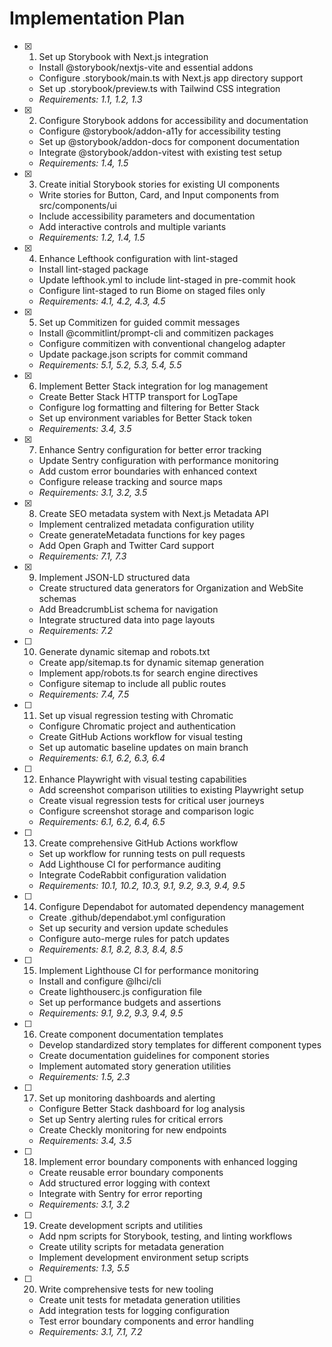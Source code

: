 # Implementation Plan

- [x] 1. Set up Storybook with Next.js integration
  - Install @storybook/nextjs-vite and essential addons
  - Configure .storybook/main.ts with Next.js app directory support
  - Set up .storybook/preview.ts with Tailwind CSS integration
  - _Requirements: 1.1, 1.2, 1.3_

- [x] 2. Configure Storybook addons for accessibility and documentation
  - Configure @storybook/addon-a11y for accessibility testing
  - Set up @storybook/addon-docs for component documentation
  - Integrate @storybook/addon-vitest with existing test setup
  - _Requirements: 1.4, 1.5_

- [x] 3. Create initial Storybook stories for existing UI components
  - Write stories for Button, Card, and Input components from src/components/ui
  - Include accessibility parameters and documentation
  - Add interactive controls and multiple variants
  - _Requirements: 1.2, 1.4, 1.5_

- [x] 4. Enhance Lefthook configuration with lint-staged
  - Install lint-staged package
  - Update lefthook.yml to include lint-staged in pre-commit hook
  - Configure lint-staged to run Biome on staged files only
  - _Requirements: 4.1, 4.2, 4.3, 4.5_

- [x] 5. Set up Commitizen for guided commit messages
  - Install @commitlint/prompt-cli and commitizen packages
  - Configure commitizen with conventional changelog adapter
  - Update package.json scripts for commit command
  - _Requirements: 5.1, 5.2, 5.3, 5.4, 5.5_

- [x] 6. Implement Better Stack integration for log management
  - Create Better Stack HTTP transport for LogTape
  - Configure log formatting and filtering for Better Stack
  - Set up environment variables for Better Stack token
  - _Requirements: 3.4, 3.5_

- [x] 7. Enhance Sentry configuration for better error tracking
  - Update Sentry configuration with performance monitoring
  - Add custom error boundaries with enhanced context
  - Configure release tracking and source maps
  - _Requirements: 3.1, 3.2, 3.5_

- [x] 8. Create SEO metadata system with Next.js Metadata API
  - Implement centralized metadata configuration utility
  - Create generateMetadata functions for key pages
  - Add Open Graph and Twitter Card support
  - _Requirements: 7.1, 7.3_

- [x] 9. Implement JSON-LD structured data
  - Create structured data generators for Organization and WebSite schemas
  - Add BreadcrumbList schema for navigation
  - Integrate structured data into page layouts
  - _Requirements: 7.2_

- [ ] 10. Generate dynamic sitemap and robots.txt
  - Create app/sitemap.ts for dynamic sitemap generation
  - Implement app/robots.ts for search engine directives
  - Configure sitemap to include all public routes
  - _Requirements: 7.4, 7.5_

- [ ] 11. Set up visual regression testing with Chromatic
  - Configure Chromatic project and authentication
  - Create GitHub Actions workflow for visual testing
  - Set up automatic baseline updates on main branch
  - _Requirements: 6.1, 6.2, 6.3, 6.4_

- [ ] 12. Enhance Playwright with visual testing capabilities
  - Add screenshot comparison utilities to existing Playwright setup
  - Create visual regression tests for critical user journeys
  - Configure screenshot storage and comparison logic
  - _Requirements: 6.1, 6.2, 6.4, 6.5_

- [ ] 13. Create comprehensive GitHub Actions workflow
  - Set up workflow for running tests on pull requests
  - Add Lighthouse CI for performance auditing
  - Integrate CodeRabbit configuration validation
  - _Requirements: 10.1, 10.2, 10.3, 9.1, 9.2, 9.3, 9.4, 9.5_

- [ ] 14. Configure Dependabot for automated dependency management
  - Create .github/dependabot.yml configuration
  - Set up security and version update schedules
  - Configure auto-merge rules for patch updates
  - _Requirements: 8.1, 8.2, 8.3, 8.4, 8.5_

- [ ] 15. Implement Lighthouse CI for performance monitoring
  - Install and configure @lhci/cli
  - Create lighthouserc.js configuration file
  - Set up performance budgets and assertions
  - _Requirements: 9.1, 9.2, 9.3, 9.4, 9.5_

- [ ] 16. Create component documentation templates
  - Develop standardized story templates for different component types
  - Create documentation guidelines for component stories
  - Implement automated story generation utilities
  - _Requirements: 1.5, 2.3_

- [ ] 17. Set up monitoring dashboards and alerting
  - Configure Better Stack dashboard for log analysis
  - Set up Sentry alerting rules for critical errors
  - Create Checkly monitoring for new endpoints
  - _Requirements: 3.4, 3.5_

- [ ] 18. Implement error boundary components with enhanced logging
  - Create reusable error boundary components
  - Add structured error logging with context
  - Integrate with Sentry for error reporting
  - _Requirements: 3.1, 3.2_

- [ ] 19. Create development scripts and utilities
  - Add npm scripts for Storybook, testing, and linting workflows
  - Create utility scripts for metadata generation
  - Implement development environment setup scripts
  - _Requirements: 1.3, 5.5_

- [ ] 20. Write comprehensive tests for new tooling
  - Create unit tests for metadata generation utilities
  - Add integration tests for logging configuration
  - Test error boundary components and error handling
  - _Requirements: 3.1, 7.1, 7.2_